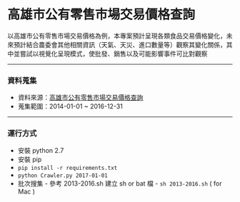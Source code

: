 # 高雄市公有零售市場交易價格查詢

以高雄市公有零售市場交易價格為例，本專案預計呈現各類食品交易價格變化，未來預計結合農委會其他相關資訊（天氣、天災、進口數量等）觀察其變化關係，其中並嘗試以視覺化呈現模式，使批發、銷售以及可能影響事件可比對觀察

-------------

### 資料蒐集
 -  資料來源：[高雄市公有零售市場交易價格查詢](http://edbkcg.kcg.gov.tw/prices)
 -  蒐集範圍：2014-01-01 ~ 2016-12-31

-------------

### 運行方式
 -   安裝 python 2.7
 -   安裝 pip
 -   `pip install -r requirements.txt`
 -   `python Crawler.py 2017-01-01`
 -   批次搜集
    - 參考 2013-2016.sh 建立 sh or bat 檔
    - `sh 2013-2016.sh` ( for Mac )
